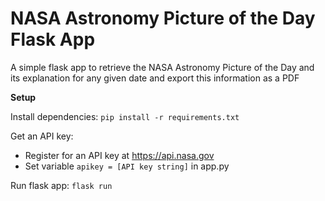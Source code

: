 # NASA Astronomy Picture of the Day Flask App

A simple flask app to retrieve the NASA Astronomy Picture of the Day and its explanation for any given date and export this information as a PDF

**Setup**

Install dependencies:
`pip install -r requirements.txt`

Get an API key:
- Register for an API key at https://api.nasa.gov
- Set variable `apikey = [API key string]` in app.py

Run flask app:
`flask run`
